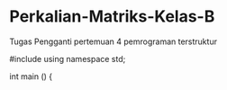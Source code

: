 # Perkalian-Matriks-Kelas-B
Tugas Pengganti pertemuan 4 pemrograman terstruktur

#include <iostream>
  using namespace std;
  
int main () {
